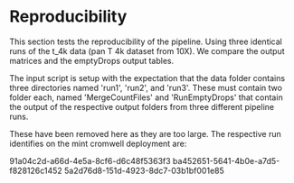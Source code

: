 # Reproducibility

This section tests the reproducibility of the pipeline. Using three identical runs of the t_4k data (pan T 4k dataset from 10X). We compare the output matrices and the emptyDrops output tables.

The input script is setup with the expectation that the data folder contains three directories named 'run1', 'run2', and 'run3'. These must contain two folder each, named 'MergeCountFiles' and 'RunEmptyDrops' that contain the output of the respective output folders from three different pipeline runs.

These have been removed here as they are too large. The respective run identifies on the mint cromwell deployment are:

91a04c2d-a66d-4e5a-8cf6-d6c48f5363f3
ba452651-5641-4b0e-a7d5-f828126c1452
5a2d76d8-151d-4923-8dc7-03b1bf001e85
